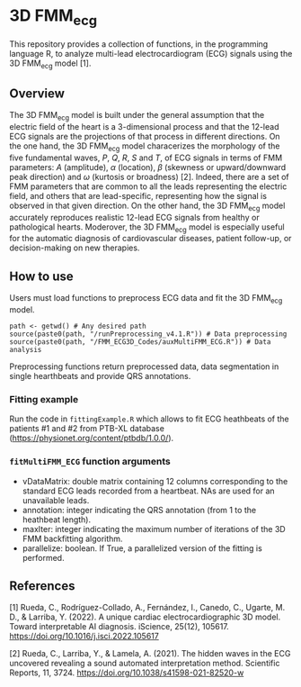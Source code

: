 # 3D FMM<sub>ecg</sub> 

This repository provides a collection of functions, in the programming language R, to analyze multi-lead electrocardiogram (ECG) signals using the 3D FMM<sub>ecg</sub> model [1]. 

## Overview

The 3D FMM<sub>ecg</sub> model is built under the general assumption that the electric field of the heart is a 3-dimensional process and that the 12-lead ECG signals are the projections of that process in different directions. On the one hand, the 3D FMM<sub>ecg</sub> model characerizes the morphology of the five fundamental waves, $P$, $Q$, $R$, $S$ and $T$, of ECG signals in terms of FMM parameters: $A$ (amplitude), $\alpha$ (location), $\beta$ (skewness or upward/downward peak direction) and $\omega$ (kurtosis or broadness) [2]. Indeed, there are a set of FMM parameters that are common to all the leads representing the electric field, and others that are lead-specific, representing how the signal is observed in that given direction. On the other hand, the 3D FMM<sub>ecg</sub> model accurately reproduces realistic 12-lead ECG signals from healthy or pathological hearts. Moderover, the 3D FMM<sub>ecg</sub> model is especially useful for the automatic diagnosis of cardiovascular diseases, patient follow-up, or decision-making on new therapies.

## How to use

Users must load functions to preprocess ECG data and fit the 3D FMM<sub>ecg</sub> model.
```
path <- getwd() # Any desired path
source(paste0(path, "/runPreprocessing_v4.1.R")) # Data preprocessing
source(paste0(path, "/FMM_ECG3D_Codes/auxMultiFMM_ECG.R")) # Data analysis
```
Preprocessing functions return preprocessed data, data segmentation in single hearthbeats and provide QRS annotations.

### Fitting example

Run the code in `fittingExample.R` which allows to fit ECG heathbeats of the patients #1 and #2 from PTB-XL database (https://physionet.org/content/ptbdb/1.0.0/).

### `fitMultiFMM_ECG` function arguments

* vDataMatrix: double matrix containing 12 columns corresponding to the standard ECG leads recorded from a heartbeat. NAs are used for an unavailable leads.
* annotation: integer indicating the QRS annotation (from 1 to the heathbeat length).
* maxIter: integer indicating the maximum number of iterations of the 3D FMM backfitting algorithm.
* parallelize: boolean. If True, a parallelized version of the fitting is performed.

## References

[1] Rueda, C., Rodríguez-Collado, A., Fernández, I., Canedo, C., Ugarte, M. D., & Larriba, Y. (2022). A unique cardiac electrocardiographic 3D model. Toward interpretable AI diagnosis. iScience, 25(12), 105617. https://doi.org/10.1016/j.isci.2022.105617

[2] Rueda, C.,  Larriba, Y., & Lamela, A. (2021). The hidden waves in the ECG uncovered revealing a sound automated interpretation method. Scientific Reports, 11, 3724. https://doi.org/10.1038/s41598-021-82520-w
